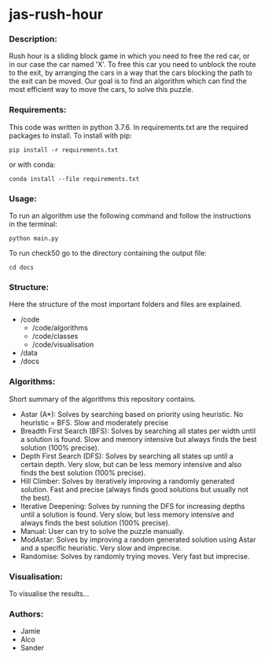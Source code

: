 # jas-rush-hour


### Description:
Rush hour is a sliding block game in which you need to free the red car, or in our case the car named 'X'. To free this car you need to unblock the route to the exit, by arranging the cars in a way that the cars blocking the path to the exit can be moved. Our goal is to find an algorithm which can find the most efficient way to move the cars, to solve this puzzle.

### Requirements:
This code was written in python 3.7.6. In requirements.txt are the required packages to install. To install with pip:
```
pip install -r requirements.txt
```
or with conda:
```
conda install --file requirements.txt
```

### Usage:
To run an algorithm use the following command and follow the instructions in the terminal:
```
python main.py
```

To run check50 go to the directory containing the output file: 
```
cd docs
```

### Structure:
Here the structure of the most important folders and files are explained.
* /code
    * /code/algorithms
    * /code/classes
    * /code/visualisation
* /data
* /docs

### Algorithms:
Short summary of the algorithms this repository contains.
* Astar (A*):
    Solves by searching based on priority using heuristic. No heuristic = BFS. Slow and moderately precise
* Breadth First Search (BFS):
    Solves by searching all states per width until a solution is found. Slow and memory intensive but always finds the best solution (100% precise).
* Depth First Search (DFS):
    Solves by searching all states up until a certain depth. Very slow, but can be less memory intensive and also finds the best solution (100% precise).
* Hill Climber:
    Solves by iteratively improving a randomly generated solution. Fast and precise (always finds good solutions but usually not the best).
* Iterative Deepening:
    Solves by running the DFS for increasing depths until a solution is found. Very slow, but less memory intensive and always finds the best solution (100% precise).
* Manual:
    User can try to solve the puzzle manually.
* ModAstar:
    Solves by improving a random generated solution using Astar and a specific heuristic. Very slow and imprecise.
* Randomise:
    Solves by randomly trying moves. Very fast but imprecise.

### Visualisation:
To visualise the results...

### Authors:
* Jamie
* Alco
* Sander
